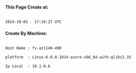 
   
#### This Page Create at:

```bash

2024-10-03 - 17:16:27 UTC

```

#### Create By Machine:

```bash

Host Name : fv-az1146-490

platform  : Linux-6.8.0-1014-azure-x86_64-with-glibc2.35

Ip Local  : 10.1.0.6

```


